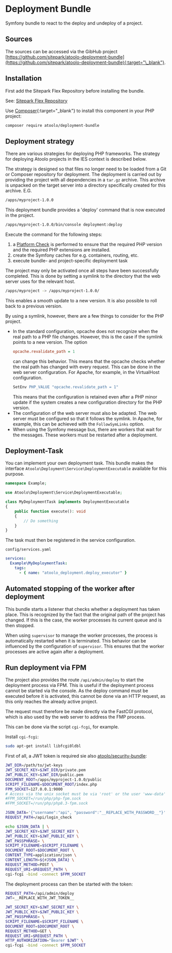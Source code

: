 # Deployment Bundle

Symfony bundle to react to the deploy and undeploy of a project.

## Sources

The sources can be accessed via the GibHub project [https://github.com/sitepark/atoolo-deployment-bundle](https://github.com/sitepark/atoolo-deployment-bundle){:target="\_blank"}.

## Installation

First add the Sitepark Flex Repository before installing the bundle.

See: [Sitepark Flex Repository](../symfony-flex-integration.md#sitepark-flex-repository)

Use [Composer](https://getcomposer.org/){:target="\_blank"} to install this component in your PHP project:

```sh
composer require atoolo/deployment-bundle
```

## Deployment strategy

There are various strategies for deploying PHP frameworks. The strategy for deploying Atoolo projects in the IES context is described below.

The strategy is designed so that files no longer need to be loaded from a Git or Composer repository for deployment.
The deployment is carried out by providing the project with all dependencies in a `tar.gz` archive. This archive is unpacked on the target server into a directory specifically created for this archive. E.G.

```sh
/apps/myproject-1.0.0
```

This deployment bundle provides a 'deploy' command that is now executed in the project.

```sh
/apps/myproject-1.0.0/bin/console deployment:deploy
```

Execute the command for the following steps:

1. a [Platform Check](https://php.watch/articles/composer-platform-check) is performed to ensure that the required PHP version and the required PHP extensions are installed.
2. create the Symfony caches for e.g. containers, routing, etc.
3. execute bundle- and project-specific deployment task

The project may only be activated once all steps have been successfully completed. This is done by setting a symlink to the directory that the web server uses for the relevant host.

```sh
/apps/myproject -> /apps/myproject-1.0.0/
```

This enables a smooth update to a new version. It is also possible to roll back to a previous version.

By using a symlink, however, there are a few things to consider for the PHP project.

- In the standard configuration, opcache does not recognize when the real path to a PHP file changes. However, this is the case if the symlink points to a new version. The option
  ```ini
  opcache.revalidate_path = 1
  ```
  can change this behavior. This means that the opcache checks whether the real path has changed with every request. This can be done in the web server configuration. For Apache, for example, in the VirtualHost configuration.
  ```apache
  SetEnv PHP_VALUE "opcache.revalidate_path = 1"
  ```
  This means that the configuration is retained even after a PHP minor update if the system creates a new configuration directory for the PHP version.
- The configuration of the web server must also be adapted. The web server must be configured so that it follows the symlink. In Apache, for example, this can be achieved with the `FollowSymLinks` option.
- When using the Symfony message bus, there are workers that wait for the messages. These workers must be restarted after a deployment.

## Deployment-Task

You can implement your own deployment task. This bundle makes the interface `Atoolo\Deployment\Service\DeploymentExecutable` available for this purpose.

```php
namespace Example;

use Atoolo\Deployment\Service\DeploymentExecutable;

class MyDeploymentTask implements DeploymentExecutable
{
    public function execute(): void
    {
        // Do something
    }
}
```

The task must then be registered in the service configuration.

`config/services.yaml`

```yaml
services:
  Example\MyDeploymentTask:
    tags:
      - { name: "atoolo_deployment.deploy_executor" }
```

## Automated stopping of the worker after deployment

This bundle starts a listener that checks whether a deployment has taken place. This is recognized by the fact that the original path of the project has changed. If this is the case, the worker processes its current queue and is then stopped.

When using `supervisor` to manage the worker processes, the process is automatically restarted when it is terminated. This behavior can be influenced by the configuration of `supervisor`. This ensures that the worker processes are active again after a deployment.

## Run deployment via FPM

The project also provides the route `/api/admin/deploy` to start the deployment process via FPM. This is useful if the deployment process cannot be started via the console. As the deploy command must be executed before it is activated, this cannot be done via an HTTP request, as this only reaches the already active project.

The request must therefore be made directly via the FastCGI protocol, which is also used by the web server to address the FMP process.

This can be done via the script `cgi-fcgi`, for example.

Install `cgi-fcgi`:

```sh
sudo apt-get install libfcgi0ldbl
```

First of all, a JWT token is required sie also [atoolo/security-bundle](security.md):

```sh
JWT_DIR=/path/to/jwt-keys
JWT_SECRET_KEY=$JWT_DIR/private.pem
JWT_PUBLIC_KEY=$JWT_DIR/public.pem
DOCUMENT_ROOT=/apps/myproject-1.0.0/public
SCRIPT_FILENAME=$DOCUMENT_ROOT/index.php
FPM_SOCKET=127.0.0.1:9000
# Access via the unix socket must be via 'root' or the user 'www-data'
#FPM_SOCKET=/run/php/php-fpm.sock
#FPM_SOCKET=/run/php/php8.3-fpm.sock

JSON_DATA='{"username":"api", "password":"__REPLACE_WITH_PASSWORD__"}'
REQUEST_PATH=/api/login_check

echo $JSON_DATA | \
JWT_SECRET_KEY=$JWT_SECRET_KEY \
JWT_PUBLIC_KEY=$JWT_PUBLIC_KEY \
JWT_PASSPHRASE= \
SCRIPT_FILENAME=$SCRIPT_FILENAME \
DOCUMENT_ROOT=$DOCUMENT_ROOT \
CONTENT_TYPE=application/json \
CONTENT_LENGTH=${#JSON_DATA} \
REQUEST_METHOD=POST \
REQUEST_URI=$REQUEST_PATH \
cgi-fcgi -bind -connect $FPM_SOCKET
```

The deployment process can then be started with the token:

```sh
REQUEST_PATH=/api/admin/deploy
JWT=__REPLACE_WITH_JWT_TOKEN__

JWT_SECRET_KEY=$JWT_SECRET_KEY \
JWT_PUBLIC_KEY=$JWT_PUBLIC_KEY \
JWT_PASSPHRASE= \
SCRIPT_FILENAME=$SCRIPT_FILENAME \
DOCUMENT_ROOT=$DOCUMENT_ROOT \
REQUEST_METHOD=GET \
REQUEST_URI=$REQUEST_PATH \
HTTP_AUTHORIZATION="Bearer $JWT" \
cgi-fcgi -bind -connect $FPM_SOCKET
```
